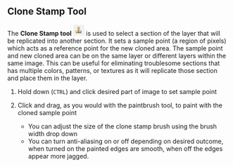 ## Clone Stamp Tool ##

The **Clone Stamp tool** ![clonestamp](img/overview/clone.png) is used to select a section of the layer that will be replicated into another section. It sets a sample point (a region of pixels) which acts as a reference point for the new cloned area. The sample point and new cloned area can be on the same layer or different layers within the same image. This can be useful for eliminating troublesome sections that has multiple colors, patterns, or textures as it will replicate those section and place them in the layer.


 1. Hold down (`CTRL`) and click desired part of image to set sample point
 2. Click and drag, as you would with the paintbrush tool, to paint with the cloned sample point
 
      -  You can adjust the size of the clone stamp brush using the brush width drop down
      -  You can turn anti-aliasing on or off depending on desired outcome, when turned on the painted edges are smooth, when off the edges appear more jagged.
